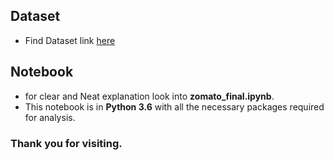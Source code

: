 ## Dataset

- Find Dataset link [here](https://www.kaggle.com/himanshupoddar/zomato-bangalore-restaurants)

## Notebook

- for clear and Neat explanation look into **zomato_final.ipynb**.
- This notebook is in **Python 3.6** with all the necessary packages required for analysis.

### Thank you for visiting.
